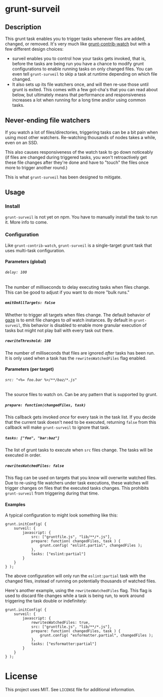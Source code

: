 # grunt-surveil

## Description
This grunt task enables you to trigger tasks whenever files are added, changed, or removed. It's very much like [grunt-contrib-watch](https://github.com/gruntjs/grunt-contrib-watch) but with a few different design choices:

* surveil enables you to control how your tasks gets invoked, that is, before the tasks are being run you have a chance to modify grunt configurations to enable running tasks on only changed files. You can even tell `grunt-surveil` to skip a task at runtime depending on which file changed.
* It also sets up its file watchers once, and will then re-use those until grunt is exited. This comes with a few got-cha's that you can read about below, but ultimately means that performance and responsiveness increases a lot when running for a long time and/or using common tasks.

## Never-ending file watchers
If you watch a lot of files/directories, triggering tasks can be a bit pain when using most other watchers. Re-watching thousands of nodes takes a while, even on an SSD.

This also causes responsiveness of the watch task to go down noticeably (if files are changed during triggered tasks, you won't retroactively get these file changes after they're done and have to "touch" the files once more to trigger another round.)

This is what `grunt-surveil` has been designed to mitigate.

## Usage

### Install
`grunt-surveil` is not yet on npm. You have to manually install the task to run it. More info to come.

### Configuration
Like `grunt-contrib-watch`, `grunt-surveil` is a single-target grunt task that uses multi-task configuration.

#### Parameters (global)
###### `delay: 100`
The number of milliseconds to delay executing tasks when files change. This can be good to adjust if you want to do more "bulk runs."

##### `emitOnAllTargets: false`
Whether to trigger all targets when files change. The default behavior of [gaze](https://github.com/shama/gaze) is to emit file changes to _all_ watch instances. By default in `grunt-surveil`, this behavior is disabled to enable more granular execution of tasks but might not play ball with every task out there.

##### `rewriteThreshold: 100`
The number of milliseconds that files are ignored _after_ tasks has been run. It is only used when a task has the `rewritesWatchedFiles` flag enabled.

#### Parameters (per target)
###### `src: "<%= foo.bar %>/**/baz/*.js"`
The source files to watch on. Can be any pattern that is supported by grunt.

##### `prepare: function(changedFiles, task)`
This callback gets invoked _once_ for every task in the task list. If you decide that the current task doesn't need to be executed, returning `false` from this callback will make `grunt-surveil` to ignore that task.

##### `tasks: ["foo", "bar:baz"]`
The list of grunt tasks to execute when `src` files change. The tasks will be executed in order.

##### `rewritesWatchedFiles: false`
This flag can be used on targets that you know will overwrite watched files. Due to re-using file watchers under task executions, these watches will trigger changes on files that the executed tasks changes. This prohibits `grunt-surveil` from triggering during that time.

#### Examples
A typical configuration to might look something like this:

```
grunt.initConfig( {
	surveil: {
		javascript: {
			src: ["gruntfile.js", "lib/**/*.js"],
			prepare: function( changedFiles, task ) {
				grunt.config( "eslint.partial", changedFiles );
			},
			tasks: ["eslint:partial"]
		}
	}
} );
```

The above configuration will only run the `eslint:partial` task with the changed files, instead of running on potentially thousands of watched files.

Here's another example, using the `rewritesWatchedFiles` flag. This flag is used to discard file changes while a task is being run, to work around triggering the task double or indefinitely:

```
grunt.initConfig( {
	surveil: {
		javascript: {
			rewritesWatchedFiles: true,
			src: ["gruntfile.js", "lib/**/*.js"],
			prepare: function( changedFiles, task ) {
				grunt.config( "esformatter.partial", changedFiles );
			},
			tasks: ["esformatter:partial"]
		}
	}
} );
```

# License
This project uses MIT. See `LICENSE` file for additional information.